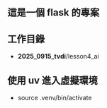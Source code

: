 ## 這是一個 flask 的專案

## 工作目錄

- **2025_0915_tvdi**/lesson4_ai

## 使用 uv 進入虛擬環境

- source .venv/bin/activate
